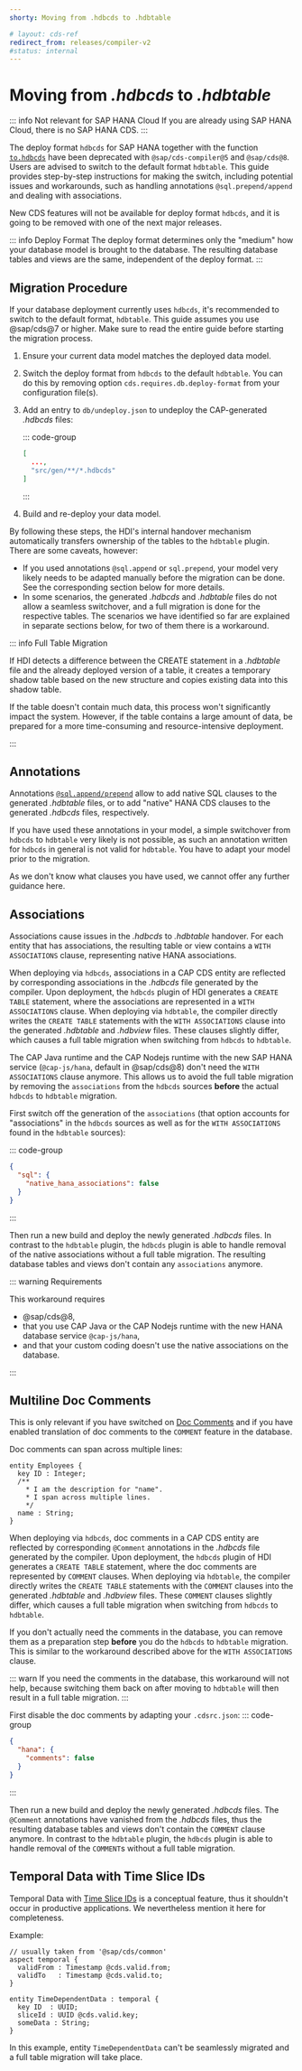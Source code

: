 ```yaml
---
shorty: Moving from .hdbcds to .hdbtable

# layout: cds-ref
redirect_from: releases/compiler-v2
#status: internal
---
```


# Moving from _.hdbcds_ to _.hdbtable_

::: info Not relevant for SAP HANA Cloud
If you are already using SAP HANA Cloud, there is no SAP HANA CDS.
:::

The deploy format `hdbcds` for SAP HANA together with the function [`to.hdbcds`](../node.js/cds-compile#hdbcds) have been deprecated with `@sap/cds-compiler@5` and `@sap/cds@8`. Users are advised to switch to the default format `hdbtable`. This guide provides step-by-step instructions for making the switch, including potential issues and workarounds, such as handling annotations `@sql.prepend/append` and dealing with associations.

New CDS features will not be available for deploy format `hdbcds`, and it is going to be removed with one of the
next major releases.

::: info Deploy Format
The deploy format determines only the "medium" how your database model is brought to the database.
The resulting database tables and views are the same, independent of the deploy format.
:::

## Migration Procedure

If your database deployment currently uses `hdbcds`, it's recommended to switch to the default format, `hdbtable`. This guide assumes you use @sap/cds@7 or higher. Make sure to read the entire guide before starting the migration process.

1. Ensure your current data model matches the deployed data model.
   <!-- **TBD** must it be exactly the same? Does it also work if the current model
                is changed in comparison to the last deployed model. -->

2. Switch the deploy format from `hdbcds` to the default `hdbtable`. You can do this by removing option `cds.requires.db.deploy-format` from your configuration file(s).
   <!-- requires @sap/cds v7 -->
   <!-- this option is not documented, but mentioned in release notes and the changelog -->

3. Add an entry to `db/undeploy.json` to undeploy the CAP-generated _.hdbcds_ files:

    ::: code-group
    
    ```json [db/undeploy.json]
    [
      ...,
      "src/gen/**/*.hdbcds"
    ]
    ```
    :::
    
    <!-- **TODO** Without this entry, during HDI deployment you will get errors like ... -->

4. Build and re-deploy your data model.


By following these steps, the HDI's internal handover mechanism automatically transfers ownership of the tables to the `hdbtable` plugin. There are some caveats, however:

* If you used annotations `@sql.append` or `sql.prepend`, your model very likely needs to be adapted manually
  before the  migration can be done. See the corresponding section below for more details.
* In some scenarios, the generated _.hdbcds_ and _.hdbtable_ files do not allow a seamless switchover,
  and a full migration is done for the respective tables.
  The scenarios we have identified so far are explained in separate sections below, for two of them there is a workaround.

::: info Full Table Migration

If HDI detects a difference between the CREATE statement in a _.hdbtable_ file and the already deployed
version of a table, it creates a temporary shadow table based on the new structure and copies
existing data into this shadow table.

If the table doesn't contain much data, this process won't significantly impact the system. However, if the table contains a large amount of data, be prepared for a more time-consuming and resource-intensive deployment.

:::


## Annotations

Annotations [`@sql.append/prepend`](../guides/databases#sql-prepend-append) allow to
add native SQL clauses to the generated _.hdbtable_ files,
or to add "native" HANA CDS clauses to the generated _.hdbcds_ files, respectively.

If you have used these annotations in your model, a simple switchover from `hdbcds` to `hdbtable`
very likely is not possible, as such an annotation written for `hdbcds` in general is not valid
for `hdbtable`. You have to adapt your model prior to the migration.

As we don't know what clauses you have used, we cannot offer any further guidance here.


## Associations

Associations cause issues in the _.hdbcds_ to _.hdbtable_ handover.
For each entity that has associations, the resulting table or view contains a `WITH ASSOCIATIONS` clause,
representing native HANA associations.

When deploying via `hdbcds`, associations in a CAP CDS entity are reflected by corresponding associations in
the _.hdbcds_ file generated by the compiler. Upon deployment, the `hdbcds` plugin of HDI generates a `CREATE TABLE`
statement, where the associations are represented in a `WITH ASSOCIATIONS` clause.
When deploying via `hdbtable`, the compiler directly writes the `CREATE TABLE` statements with the `WITH ASSOCIATIONS`
clause into the generated _.hdbtable_ and _.hdbview_ files.
These clauses slightly differ, which causes a full table migration when switching from `hdbcds` to `hdbtable`.

The CAP Java runtime and the CAP Nodejs runtime with the new SAP HANA service (`@cap-js/hana`, default in @sap/cds@8)
don't need the `WITH ASSOCIATIONS` clause anymore. This allows us to avoid the full table migration by removing
the `associations` from the `hdbcds` sources __before__ the actual `hdbcds` to `hdbtable` migration.

First switch off the generation of the `associations` (that option accounts for "associations" in the `hdbcds`
sources as well as for the `WITH ASSOCIATIONS` found in the `hdbtable` sources):

::: code-group

```json [.cdsrc.json]
{
  "sql": {
    "native_hana_associations": false
  }
}
```
:::
<!-- this option is available only with CDS 8 -->

Then run a new build and deploy the newly generated _.hdbcds_ files.
In contrast to the `hdbtable` plugin, the `hdbcds` plugin is able to handle removal of the
native associations without a full table migration.
The resulting database tables and views don't contain any `associations` anymore.

::: warning Requirements

This workaround requires
* @sap/cds@8,
* that you use CAP Java or the CAP Nodejs runtime with the new HANA database service `@cap-js/hana`,
* and that your custom coding doesn't use the native associations on the database.

:::


<!--
  full syntax in mta for try_fast is:
  com.sap.hana.di.table/try_fast_table_migration: "true"
-->


## Multiline Doc Comments

This is only relevant if you have switched on [Doc Comments](../cds/cdl#doc-comments-%E2%80%94)
and if you have enabled translation of doc comments to the `COMMENT` feature in the database.

Doc comments can span across multiple lines:

```cds
entity Employees {
  key ID : Integer;
  /**
    * I am the description for "name".
    * I span across multiple lines.
    */
  name : String;
}
```

When deploying via `hdbcds`, doc comments in a CAP CDS entity are reflected by corresponding `@Comment` annotations in
the _.hdbcds_ file generated by the compiler. Upon deployment, the `hdbcds` plugin of HDI generates a `CREATE TABLE`
statement, where the doc comments are represented by `COMMENT` clauses.
When deploying via `hdbtable`, the compiler directly writes the `CREATE TABLE` statements with the `COMMENT`
clauses into the generated _.hdbtable_ and _.hdbview_ files.
These `COMMENT` clauses slightly differ, which causes a full table migration when switching from `hdbcds` to `hdbtable`.

If you don't actually need the comments in the database, you can remove them as a preparation step
__before__ you do the `hdbcds` to `hdbtable` migration.
This is similar to the workaround described above for the `WITH ASSOCIATIONS` clause.

::: warn
If you need the comments in the database, this workaround will not help,
because switching them back on after moving to `hdbtable` will then result in a full table migration.
:::

First disable the doc comments by adapting your `.cdsrc.json`:
::: code-group
```json [cdsrc.json]
{
  "hana": {
    "comments": false
  }
}
```
:::

Then run a new build and deploy the newly generated _.hdbcds_ files.
The `@Comment` annotations have vanished from the _.hdbcds_ files, thus
the resulting database tables and views don't contain the `COMMENT` clause anymore.
In contrast to the `hdbtable` plugin, the `hdbcds` plugin is able to handle removal of the
`COMMENT`s without a full table migration.


## Temporal Data with Time Slice IDs

Temporal Data with [Time Slice IDs](../guides/temporal-data#adding-time-slice-ids)
is a conceptual feature, thus it shouldn't occur in productive applications.
We nevertheless mention it here for completeness.

Example:
```cds
// usually taken from '@sap/cds/common'
aspect temporal {
  validFrom : Timestamp @cds.valid.from;
  validTo   : Timestamp @cds.valid.to;
}

entity TimeDependentData : temporal {
  key ID  : UUID;
  sliceId : UUID @cds.valid.key;
  someData : String;
}
```

In this example, entity `TimeDependentData` can't be seamlessly migrated and a full table migration will take place.

